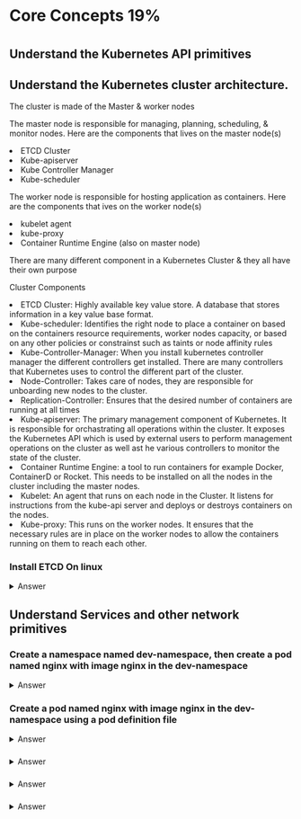 <h1>Core Concepts 19%<h1>

<h2>Understand the Kubernetes API primitives</h2>

<h2>Understand the Kubernetes cluster architecture.</h2>
<p> The cluster is made of the Master & worker nodes</p>
<p> The master node is responsible for managing, planning, scheduling, & monitor nodes. Here are the components that lives on the master node(s) </p>
<li> ETCD Cluster </li>
<li> Kube-apiserver </li>
<li> Kube Controller Manager </li>
<li> Kube-scheduler </li>

<p> The worker node is responsible for hosting application as containers. Here are the components that ives on the worker node(s)<p>
  <li> kubelet agent </li>
  <li> kube-proxy </li>
  <li> Container Runtime Engine (also on master node) </li>

<p> There are many different component in a Kubernetes Cluster & they all have their own purpose </p>
<p> Cluster Components </p>
<li> ETCD Cluster: Highly available key value store. A database that stores information in a key value base format. </li>
<li>Kube-scheduler: Identifies the right node to place a container on based on the containers resource requirements, worker nodes capacity, or based on any other policies or constrainst such as taints or node affinity rules</li>
<li>Kube-Controller-Manager: When you install kubernetes controller manager the different controllers get installed. There are many controllers that Kubernetes uses to control the different part of the cluster.  </li>
<li>Node-Controller: Takes care of nodes, they are responsible for unboarding new nodes to the cluster.</li>
<li>Replication-Controller: Ensures that the desired number of containers are running at all times</li>
<li>Kube-apiserver: The primary management component of Kubernetes. It is responsible for orchastrating all operations within the cluster. It exposes the Kubernetes API which is used by external users to perform management operations on the cluster as well ast he various controllers to monitor the state of the cluster.   </li>
<li>Container Runtime Engine: a tool to run containers for example Docker, ContainerD or Rocket. This needs to be installed on all the nodes in the cluster including the master nodes.</li>
<li>Kubelet: An agent that runs on each node in the Cluster. It listens for instructions from the kube-api server and deploys or destroys containers on the nodes. </li>
<li>Kube-proxy: This runs on the worker nodes. It ensures that the necessary rules are in place on the worker nodes to allow the containers running on them to reach each other. </li>
</ul>


<h3> Install ETCD On linux</h3>

<details><summary>Answer</summary>

```bash
# Download binary
curl -L https://github.com/etc
# Extract binary
tar xzvf etcd-v3***.tar.gz
# Run it
./etcd
```
</details>



<h2>Understand Services and other network primitives</h2>

<h3> Create a namespace named dev-namespace, then create a pod named nginx with image nginx in the dev-namespace</h3>

<details><summary>Answer</summary>

```bash
kubectl create namespace dev-namespace
kubectl run nginx --image=nginx --restart=Never -n dev-namespace
```
</details>

<h3> Create a pod named nginx with image nginx in the dev-namespace using a pod definition file</h3>

<details><summary>Answer</summary>

```bash
kubectl run gninx --image=nginx --restart=Never --dry-run -o yaml > nginx-pod.yaml

vim nginx-pod.yaml
apiVersion: v1
kind: Pod
metadata:
  creationTimestamp: null
  labels:
    run: nginx
  name: nginx
spec:
  containers:
  - image: nginx
    imagePullPolicy: IfNotPresent
    name: nginx
    resources: {}
  dnsPolicy: ClusterFirst
  restartPolicy: Never
status: {}

kubectl create -f nginx-pod.yaml -n dev-namespace

OR
kubectl run nginx --image=nginx --restart=Never --dry-run -o yaml | kubectl create -n dev-namespace -f -
```
</details>


<h3> </h3>

<details><summary>Answer</summary>

```bash
```
</details>


<h3> </h3>

<details><summary>Answer</summary>

```bash
```
</details>


<h3> </h3>

<details><summary>Answer</summary>

```bash
```
</details>